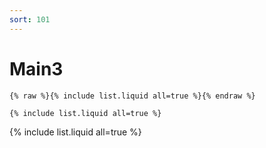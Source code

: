 ```yaml
---
sort: 101
---
```


# Main3

```
{% raw %}{% include list.liquid all=true %}{% endraw %}

{% include list.liquid all=true %}
```

{% include list.liquid all=true %}
